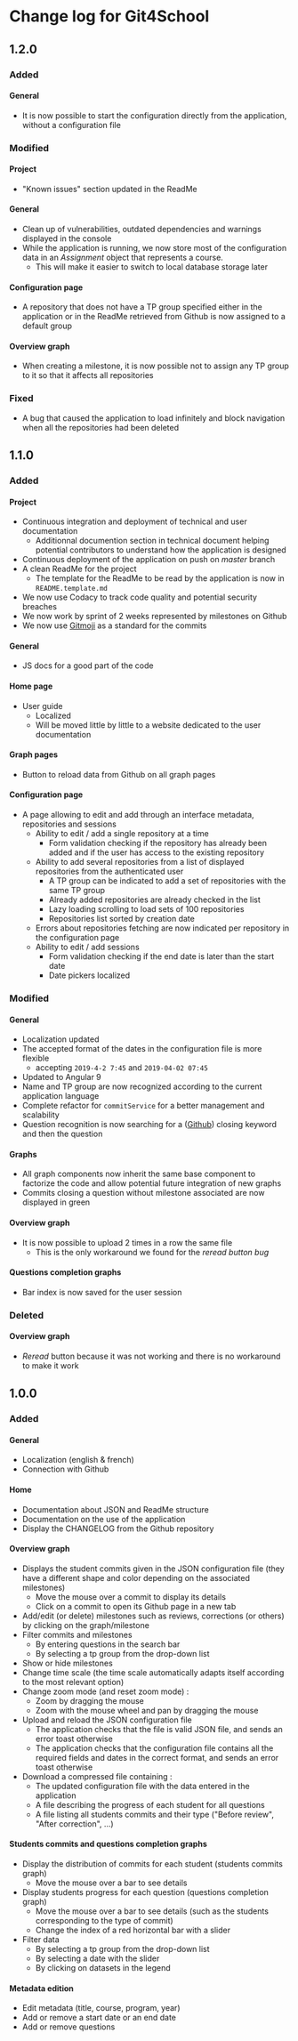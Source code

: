 # Change log for Git4School

## 1.2.0

### Added

#### General

- It is now possible to start the configuration directly from the application, without a configuration file

### Modified

#### Project

- "Known issues" section updated in the ReadMe

#### General

- Clean up of vulnerabilities, outdated dependencies and warnings displayed in the console
- While the application is running, we now store most of the configuration data in an _Assignment_ object that represents a course. 
  - This will make it easier to switch to local database storage later

#### Configuration page

- A repository that does not have a TP group specified either in the application or in the ReadMe retrieved from Github is now assigned to a default group

#### Overview graph

- When creating a milestone, it is now possible not to assign any TP group to it so that it affects all repositories

### Fixed

- A bug that caused the application to load infinitely and block navigation when all the repositories had been deleted

## 1.1.0

### Added

#### Project

- Continuous integration and deployment of technical and user documentation
  - Additionnal documention section in technical document helping potential contributors to understand how the application is designed
- Continuous deployment of the application on push on _master_ branch
- A clean ReadMe for the project
  - The template for the ReadMe to be read by the application is now in `README.template.md`
- We now use Codacy to track code quality and potential security breaches
- We now work by sprint of 2 weeks represented by milestones on Github
- We now use [Gitmoji](https://github.com/carloscuesta/gitmoji) as a standard for the commits

#### General

- JS docs for a good part of the code

#### Home page

- User guide
  - Localized
  - Will be moved little by little to a website dedicated to the user documentation

#### Graph pages

- Button to reload data from Github on all graph pages

#### Configuration page

- A page allowing to edit and add through an interface metadata, repositories and sessions
  - Ability to edit / add a single repository at a time
    - Form validation checking if the repository has already been added and if the user has access to the existing repository
  - Ability to add several repositories from a list of displayed repositories from the authenticated user
    - A TP group can be indicated to add a set of repositories with the same TP group
    - Already added repositories are already checked in the list
    - Lazy loading scrolling to load sets of 100 repositories
    - Repositories list sorted by creation date
  - Errors about repositories fetching are now indicated per repository in the configuration page
  - Ability to edit / add sessions
    - Form validation checking if the end date is later than the start date
    - Date pickers localized

### Modified

#### General

- Localization updated
- The accepted format of the dates in the configuration file is more flexible
  - accepting `2019-4-2 7:45` and `2019-04-02 07:45`
- Updated to Angular 9
- Name and TP group are now recognized according to the current application language
- Complete refactor for `commitService` for a better management and scalability
- Question recognition is now searching for a ([Github](https://docs.github.com/en/enterprise/2.16/user/github/managing-your-work-on-github/closing-issues-using-keywords#about-issue-references)) closing keyword and then the question

#### Graphs

- All graph components now inherit the same base component to factorize the code and allow potential future integration of new graphs
- Commits closing a question without milestone associated are now displayed in green

#### Overview graph

- It is now possible to upload 2 times in a row the same file
  - This is the only workaround we found for the _reread button bug_

#### Questions completion graphs

- Bar index is now saved for the user session

### Deleted

#### Overview graph

- _Reread_ button because it was not working and there is no workaround to make it work

## 1.0.0

### Added

#### General

- Localization (english & french)
- Connection with Github

#### Home

- Documentation about JSON and ReadMe structure
- Documentation on the use of the application
- Display the CHANGELOG from the Github repository

#### Overview graph

- Displays the student commits given in the JSON configuration file (they have a different shape and color depending on the associated milestones) 
  - Move the mouse over a commit to display its details
  - Click on a commit to open its Github page in a new tab
- Add/edit (or delete) milestones such as reviews, corrections (or others) by clicking on the graph/milestone
- Filter commits and milestones
  - By entering questions in the search bar
  - By selecting a tp group from the drop-down list
- Show or hide milestones
- Change time scale (the time scale automatically adapts itself according to the most relevant option)
- Change zoom mode (and reset zoom mode) :
  - Zoom by dragging the mouse
  - Zoom with the mouse wheel and pan by dragging the mouse
- Upload and reload the JSON configuration file
  - The application checks that the file is valid JSON file, and sends an error toast otherwise
  - The application checks that the configuration file contains all the required fields and dates in the correct format, and sends an error toast otherwise
- Download a compressed file containing :
  - The updated configuration file with the data entered in the application
  - A file describing the progress of each student for all questions
  - A file listing all students commits and their type ("Before review", "After correction", ...)

#### Students commits and questions completion graphs

- Display the distribution of commits for each student (students commits graph)
  - Move the mouse over a bar to see details
- Display students progress for each question (questions completion graph)
  - Move the mouse over a bar to see details (such as the students corresponding to the type of commit)
  - Change the index of a red horizontal bar with a slider
- Filter data
  - By selecting a tp group from the drop-down list
  - By selecting a date with the slider
  - By clicking on datasets in the legend

#### Metadata edition

- Edit metadata (title, course, program, year)
- Add or remove a start date or an end date
- Add or remove questions
